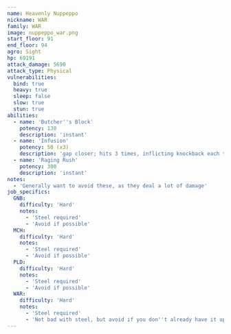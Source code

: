 ```yaml
---
name: Heavenly Nuppeppo
nickname: WAR
family: WAR
image: nuppeppo_war.png
start_floor: 91
end_floor: 94
agro: Sight
hp: 69191
attack_damage: 5690
attack_type: Physical
vulnerabilities:
  bind: true
  heavy: true
  sleep: false
  slow: true
  stun: true
abilities:
  - name: 'Butcher''s Block'
    potency: 130
    description: 'instant'
  - name: 'Infusion'
    potency: 50 (x3)
    description: 'gap closer; hits 3 times, inflicting knockback each time'
  - name: 'Raging Rush'
    potency: 300
    description: 'instant'
notes:
  - 'Generally want to avoid these, as they deal a lot of damage'
job_specifics:
  GNB:
    difficulty: 'Hard'
    notes:
      - 'Steel required'
      - 'Avoid if possible'
  MCH:
    difficulty: 'Hard'
    notes:
      - 'Steel required'
      - 'Avoid if possible'
  PLD:
    difficulty: 'Hard'
    notes:
      - 'Steel required'
      - 'Avoid if possible'
  WAR:
    difficulty: 'Hard'
    notes:
      - 'Steel required'
      - 'Not bad with steel, but avoid if you don''t already have it up'
---
```

